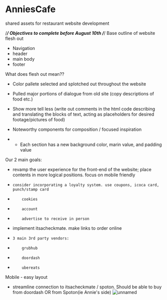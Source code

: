 # AnniesCafe
shared assets for restaurant website development

/***********************/
Objectives to complete
before August 10th
/***********************/
Base outline of website
flesh out
- Navigation
- header
- main body
- footer

 What does flesh out mean??
-  Color pallete selected and splotched out throughout the website
-  Pulled major portions of dialogue from old site (copy descriptions of food etc.)
-  Show more tell less (write out comments in the html code describing and translating the blocks of text, acting as placeholders for desired footage/pictures of food)

- Noteworthy components for composition / focused inspiration
-  + Each section has a new background color, marin value, and padding value
 

Our 2 main goals:
 - revamp the user experience for the front-end of the website; place contents in more logical positions. focus on mobile friendly
 -     consider incorporating a loyalty system. use coupons, icoca card, punch/stamp card
 -         cookies
 -         account
 -         advertise to receive in person
 - implement itsacheckmate. make links to order online 
 -     3 main 3rd party vendors:
 -         grubhub
 -         doordash
 -         ubereats

Mobile - easy layout
 - streamline connection to itsacheckmate / spoton. Should be able to buy from doordash OR from Spoton(ie Annie's side)
![unnamed](https://github.com/user-attachments/assets/97954292-c266-483c-bfc5-ee1c30cfd002)

